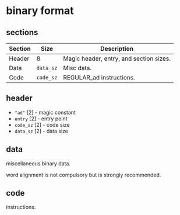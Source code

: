 
# binary format

## sections
| Section | Size      | Description                             |
|---------|-----------|-----------------------------------------|
| Header  | 8         | Magic header, entry, and section sizes. |
| Data    | `data_sz` | Misc data.                              |
| Code    | `code_sz` | REGULAR_ad instructions.                |

## header

- `"ad"` [2] - magic constant
- `entry` [2] - entry point
- `code_sz` [2] - code size
- `data_sz` [2] - data size

## data

miscellaneous binary data.

word alignment is not compulsory but is strongly recommended.

## code

instructions.
